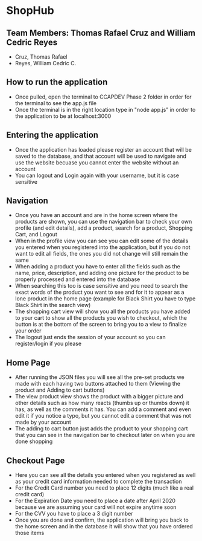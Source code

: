 # ShopHub
## Team Members: Thomas Rafael Cruz and William Cedric Reyes
* Cruz, Thomas Rafael
* Reyes, William Cedric C.

## How to run the application
* Once pulled, open the terminal to CCAPDEV Phase 2 folder in order for the terminal to see the app.js file
* Once the terminal is in the right location type in "node app.js" in order to the application to be at localhost:3000

## Entering the application 
* Once the application has loaded please register an account that will be saved to the database, and that account will be used to navigate and use the website becuase you cannot enter the website without an account
* You can logout and Login again with your username, but it is case sensitive

## Navigation
* Once you have an account and are in the home screen where the products are shown, you can use the navigation bar to check your own profile (and edit details), add a product, search for a product, Shopping Cart, and Logout
* When in the profile view you can see you can edit some of the details you entered when you registered into the application, but if you do not want to edit all fields, the ones you did not change will still remain the same
* When adding a product you have to enter all the fields such as the name, price, description, and adding one picture for the product to be properly processed and entered into the database
* When searching this too is case sensitive and you need to search the exact words of the product you want to see and for it to appear as a lone product in the home page (example for Black Shirt you have to type Black Shirt in the search view)
* The shopping cart view will show you all the products you have added to your cart to show all the products you wish to checkout, which the button is at the bottom of the screen to bring you to a view to finalize your order
* The logout just ends the session of your account so you can register/login if you please

## Home Page 
* After running the JSON files you will see all the pre-set products we made with each having two buttons attached to them (Viewing the product and Adding to cart buttons)
* The view product view shows the product with a bigger picture and other details such as how many reacts (thumbs up or thumbs down) it has, as well as the comments it has. You can add a comment and even edit it if you notice a typo, but you cannot edit a comment that was not made by your account
* The adding to cart button just adds the product to your shopping cart that you can see in the navigation bar to checkout later on when you are done shopping

## Checkout Page
* Here you can see all the details you entered when you registered as well as your credit card information needed to complete the transaction 
* For the Credit Card number you need to place 12 digits (much like a real credit card)
* For the Expiration Date you need to place a date after April 2020 because we are assuming your card will not expire anytime soon 
* For the CVV you have to place a 3 digit number 
* Once you are done and confirm, the application will bring you back to the home screen and in the database it will show that you have ordered those items
